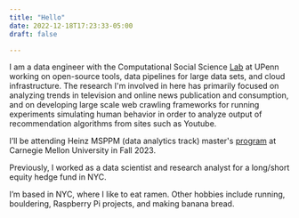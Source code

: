 ```yaml
---
title: "Hello"
date: 2022-12-18T17:23:33-05:00
draft: false

---
```


I am a data engineer with the Computational Social Science [Lab](https://css.seas.upenn.edu/) at UPenn working on open-source tools, data pipelines for large data sets, and cloud infrastructure. The research I'm involved in here has primarily focused on analyzing trends in television and online news publication and consumption, and on developing large scale web crawling frameworks for running experiments simulating human behavior in order to analyze output of recommendation algorithms from sites such as Youtube.   

I’ll be attending Heinz MSPPM (data analytics track) master's [program](https://www.heinz.cmu.edu/programs/public-policy-management-master/data-analytics) at Carnegie Mellon University in Fall 2023.

Previously, I worked as a data scientist and research analyst for a long/short equity hedge fund in NYC.

I’m based in NYC, where I like to eat ramen. Other hobbies include running, bouldering, Raspberry Pi projects, and making banana bread.

